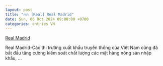 ```yaml
---
layout: post
title: "🔥🔥 [Real] Real Madrid"
date: Sun, 06 Oct 2024 09:00:00 +0700
categories: entries VN
---
```

[Real Madrid](https://www.bienphong.com.vn/down/2024-10-06-v%C3%A9%20s%E1%BB%91%208%2010.shtm)

Real Madrid-Các thị trường xuất khẩu truyền thống của Việt Nam cũng đã bắt đầu tăng cường kiểm soát chất lượng các mặt hàng nông sản nhập khẩu, ...

